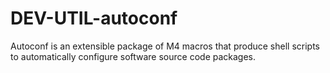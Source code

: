 DEV-UTIL-autoconf
=================

Autoconf is an extensible package of M4 macros that produce shell scripts to automatically configure software source code packages.

